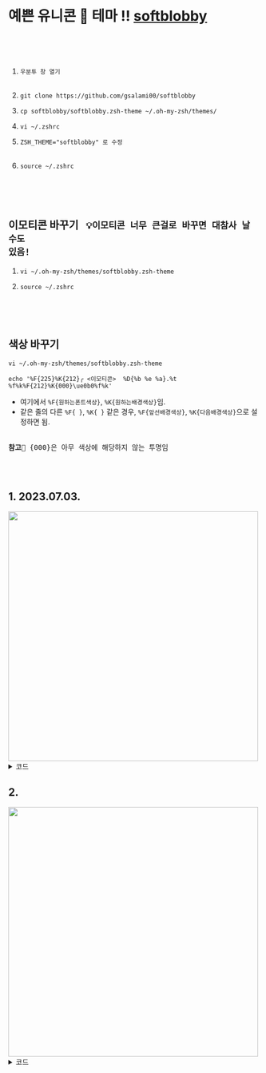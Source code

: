 <br>

예쁜 유니콘 🦄 테마 !! <a href="https://github.com/gsalami00/softblobby">softblobby</a><br><br>
===
<br>
<ol>
  <li><code>우분투 창 열기</code></li><br>
  <li><pre><code>git clone https://github.com/gsalami00/softblobby</code></pre></li>
  <li><pre><code>cp softblobby/softblobby.zsh-theme ~/.oh-my-zsh/themes/</code></pre></li>
  <li><pre><code>vi ~/.zshrc</code></pre></li>
  <li><code>ZSH_THEME="softblobby" 로 수정</code></li><br>
  <li><pre><code>source ~/.zshrc</code></pre></li>
 </ol>
<br><br><br>

이모티콘 바꾸기&nbsp;&nbsp;&nbsp;<code>💡이모티콘 너무 큰걸로 바꾸면 대참사 날 수도 있음!</code>
---
<ol>
  <li><pre><code>vi ~/.oh-my-zsh/themes/softblobby.zsh-theme</code></pre></li>
  <li><pre><code>source ~/.zshrc</code></pre><br></li>
</ol>
<br>

색상 바꾸기
---
```shell
vi ~/.oh-my-zsh/themes/softblobby.zsh-theme
```
```shell
echo '%F{225}%K{212}╭ <이모티콘>  %D{%b %e %a}.%t  %f%k%F{212}%K{000}\ue0b0%f%k'
```
* 여기에서 ```%F{원하는폰트색상}```, ```%K{원하는배경색상}```임.
* 같은 줄의 다른 ```%F{ }```, ```%K{ }``` 같은 경우, ```%F{앞선배경색상}```, ```%K{다음배경색상}```으로 설정하면 됨.<br><br>

<pre><b>참고</b>🍎 {000}은 아무 색상에 해당하지 않는 투명임</pre>
<br>
<br>

## 1. 2023.07.03.

<img src="https://github.com/redzzzi/THEME/assets/127263392/6f6eaeaf-1fce-4d95-ac74-a83d1f661dd0" width="500px">

<details>
<summary>코드</summary>
<div markdown="1">

```shell
ZSH_THEME_GIT_PROMPT_PREFIX=""
ZSH_THEME_GIT_PROMPT_SUFFIX=""
ZSH_THEME_GIT_PROMPT_DIRTY=""
ZSH_THEME_GIT_PROMPT_CLEAN=""

PROMPT='$(now)$(username)$(directory)$(git_info)%f%k
╰→  '

now () {
    echo '%F{225}%K{212}╭ 🐇  %D{%b %e %a}.%t  %f%k%F{000}%K{000}\ue0b0%f%k'
}

username() {
    echo '%F{212}%K{225}  🌷  %B%n%b   %f%k%F{000}%K{000}\ue0b0%f%k'
}

directory () {
    echo '%F{208}%K{000}  🍀  %0~  %f%k'
}

git_info () {
    GIT_INFO="$(git_prompt_info)"
    if [[ $GIT_INFO == "" ]] then
        echo "%F{000}%K{000}\ue0b0%f%k"
    else
        echo "%F{000}%K{000}\ue0b0%f%k%F{234}%K{147}  🍎   $(git_prompt_info)  %F{000}%K{000}\ue0b0%f%k"
    fi
}
```

</div>
</details>


## 2.

<img src="https://github.com/redzzzi/THEME/assets/127263392/af6994a3-52ef-4bb8-bba0-fc0fa8d42786" width="500px">

<details>
<summary>코드</summary>
<div markdown="1">

```shell
ZSH_THEME_GIT_PROMPT_PREFIX=""
ZSH_THEME_GIT_PROMPT_SUFFIX=""
ZSH_THEME_GIT_PROMPT_DIRTY=""
ZSH_THEME_GIT_PROMPT_CLEAN=""

PROMPT='$(now)$(username)$(directory)$(git_info)%f%k
╰→  '

now () {
    echo '%F{225}%K{212}╭ 🐇  %D{%b %e %a}.%t  %f%k%F{000}%K{000}\ue0b0%f%k'
}

username() {
    echo '%F{212}%K{225}  🌷  %B%n%b   %f%k%F{000}%K{000}\ue0b0%f%k'
}

directory () {
    echo '%F{#DF8EFF}%K{#fcf0ff}  🫧  %0~  %f%k'
}

git_info () {
    GIT_INFO="$(git_prompt_info)"
    if [[ $GIT_INFO == "" ]] then
        echo "%F{#fcf0ff}%K{#fcf0ff}\ue0b0%f%k"
    else
        echo "%F{000}%K{000}\ue0b0%f%k%F{#F0F8FF}%K{#c49adb}  💜   $(git_prompt_info)  %F{000}%K{000}\ue0b0%f%k"
    fi
}
```

</div>
</details>
